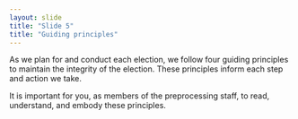 ```yaml
---
layout: slide
title: "Slide 5"
title: "Guiding principles"
---
```


As we plan for and conduct each election, we follow four guiding principles to maintain the integrity of the election. These principles inform each step and action we take.

It is important for you, as members of the preprocessing staff, to read, understand, and embody these principles.